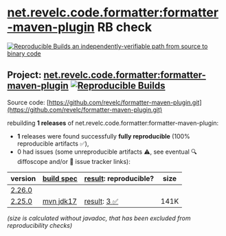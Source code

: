 [net.revelc.code.formatter:formatter-maven-plugin](https://central.sonatype.com/artifact/net.revelc.code.formatter/formatter-maven-plugin/versions) RB check
=======

[![Reproducible Builds](https://reproducible-builds.org/images/logos/rb.svg) an independently-verifiable path from source to binary code](https://reproducible-builds.org/)

## Project: [net.revelc.code.formatter:formatter-maven-plugin](https://central.sonatype.com/artifact/net.revelc.code.formatter/formatter-maven-plugin/versions) [![Reproducible Builds](https://img.shields.io/endpoint?url=https://raw.githubusercontent.com/jvm-repo-rebuild/reproducible-central/master/content/net/revelc/code/formatter/formatter-maven-plugin/badge.json)](https://github.com/jvm-repo-rebuild/reproducible-central/blob/master/content/net/revelc/code/formatter/formatter-maven-plugin/README.md)

Source code: [https://github.com/revelc/formatter-maven-plugin.git](https://github.com/revelc/formatter-maven-plugin.git)

rebuilding **1 releases** of net.revelc.code.formatter:formatter-maven-plugin:
- **1** releases were found successfully **fully reproducible** (100% reproducible artifacts :white_check_mark:),
- 0 had issues (some unreproducible artifacts :warning:, see eventual :mag: diffoscope and/or :memo: issue tracker links):

| version | [build spec](/BUILDSPEC.md) | [result](https://reproducible-builds.org/docs/jvm/): reproducible? | size |
| -- | --------- | ------ | -- |
| [2.26.0](https://central.sonatype.com/artifact/net.revelc.code.formatter/formatter-maven-plugin/2.26.0/pom) | | | |
| [2.25.0](https://central.sonatype.com/artifact/net.revelc.code.formatter/formatter-maven-plugin/2.25.0/pom) | [mvn jdk17](formatter-maven-plugin-2.25.0.buildspec) | [result](formatter-maven-plugin-2.25.0.buildinfo): [3 :white_check_mark: ](formatter-maven-plugin-2.25.0.buildcompare) | 141K |

<i>(size is calculated without javadoc, that has been excluded from reproducibility checks)</i>

